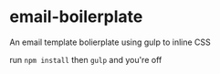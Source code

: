 # email-boilerplate
An email template bolierplate using gulp to inline CSS

run `npm install` then `gulp` and you're off
